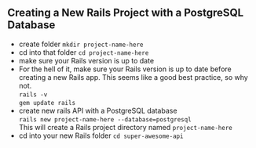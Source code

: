 ## Creating a New Rails Project with a PostgreSQL Database

- create folder `mkdir project-name-here`
- cd into that folder `cd project-name-here`
- make sure your Rails version is up to date
- For the hell of it, make sure your Rails version is up to date before creating a new Rails app. This seems like a good best practice, so why not.<br>
`rails -v`<br>
`gem update rails`
- create new rails API with a PostgreSQL database<br>
`rails new project-name-here --database=postgresql`<br>
This will create a Rails project directory named `project-name-here`
- cd into your new Rails folder
`cd super-awesome-api`
